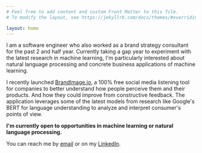 ```yaml
---
# Feel free to add content and custom Front Matter to this file.
# To modify the layout, see https://jekyllrb.com/docs/themes/#overriding-theme-defaults

layout: home
---
```


I am a software engineer who also worked as a brand strategy consultant for the past 2 and half year. Currently taking a gap year to experiment with the latest research in machine learning, I'm particularly interested about natural language processing and concrete business applications of machine learning.

I recently launched [BrandImage.io](https://www.brandimage.io/), a 100% free social media listening tool for companies to better understand how people perceive them and their products. And how they could improve from constructive feedback. The application leverages some of the latest models from research like Google's BERT for language understanding to analyze and interpret consumer's points of view.

**I'm currently open to opportunities in machine learning or natural language processing.**

You can reach me by [email](mailto:jonathan@brandimage.io) or on my [LinkedIn](https://www.linkedin.com/in/jonathan-boigne/).
